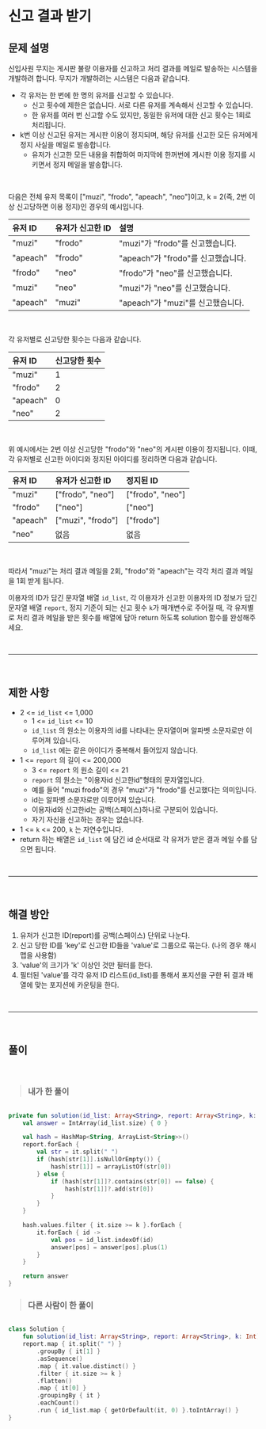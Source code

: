 # 신고 결과 받기   

## 문제 설명   
신입사원 무지는 게시판 불량 이용자를 신고하고 처리 결과를 메일로 발송하는 시스템을 개발하려 합니다. 무지가 개발하려는 시스템은 다음과 같습니다.
* 각 유저는 한 번에 한 명의 유저를 신고할 수 있습니다.
    * 신고 횟수에 제한은 없습니다. 서로 다른 유저를 계속해서 신고할 수 있습니다.
    * 한 유저를 여러 번 신고할 수도 있지만, 동일한 유저에 대한 신고 횟수는 1회로 처리됩니다.
* k번 이상 신고된 유저는 게시판 이용이 정지되며, 해당 유저를 신고한 모든 유저에게 정지 사실을 메일로 발송합니다.
    * 유저가 신고한 모든 내용을 취합하여 마지막에 한꺼번에 게시판 이용 정지를 시키면서 정지 메일을 발송합니다.

<br>

다음은 전체 유저 목록이 ["muzi", "frodo", "apeach", "neo"]이고, k = 2(즉, 2번 이상 신고당하면 이용 정지)인 경우의 예시입니다.   

|유저 ID|유저가 신고한 ID|설명|
|:---|:---|:---|
|"muzi"|"frodo"|"muzi"가 "frodo"를 신고했습니다.|
|"apeach"|"frodo"|"apeach"가 "frodo"를 신고했습니다.|
|"frodo"|"neo"|"frodo"가 "neo"를 신고했습니다.|
|"muzi"|"neo"|"muzi"가 "neo"를 신고했습니다.|
|"apeach"|"muzi"|"apeach"가 "muzi"를 신고했습니다.|

<br>

각 유저별로 신고당한 횟수는 다음과 같습니다.

|유저 ID|신고당한 횟수|
|:---|:---|
|"muzi"|1|
|"frodo"|2|
|"apeach"|0|
|"neo"|2|

<br>

위 예시에서는 2번 이상 신고당한 "frodo"와 "neo"의 게시판 이용이 정지됩니다. 이때, 각 유저별로 신고한 아이디와 정지된 아이디를 정리하면 다음과 같습니다.

|유저 ID|유저가 신고한 ID|정지된 ID|
|:---|:---|:---|
|"muzi"|["frodo", "neo"]|["frodo", "neo"]|
|"frodo"|["neo"]|["neo"]|
|"apeach"|["muzi", "frodo"]|["frodo"]|
|"neo"|없음|없음|

<br>

따라서 "muzi"는 처리 결과 메일을 2회, "frodo"와 "apeach"는 각각 처리 결과 메일을 1회 받게 됩니다.   

이용자의 ID가 담긴 문자열 배열 <code>id_list</code>, 각 이용자가 신고한 이용자의 ID 정보가 담긴 문자열 배열 <code>report</code>, 정지 기준이 되는 신고 횟수 <code>k</code>가 매개변수로 주어질 때, 각 유저별로 처리 결과 메일을 받은 횟수를 배열에 담아 return 하도록 solution 함수를 완성해주세요.   

<br>

---

<br>

## 제한 사항

* 2 <= <code>id_list</code> <= 1,000   
    * 1 <= <code>id_list</code> <= 10
    * <code>id_list</code> 의 원소는 이용자의 id를 나타내는 문자열이며 알파벳 소문자로만 이루어져 있습니다.
    * <code>id_list</code> 에는 같은 아이디가 중복해서 들어있지 않습니다.   
* 1 <= <code>report</code> 의 길이 <= 200,000   
    * 3 <= <code>report</code> 의 원소 길이 <= 21
    * <code>report</code> 의 원소는 "이용자id 신고한id"형태의 문자열입니다.
    * 예를 들어 "muzi frodo"의 경우 "muzi"가 "frodo"를 신고했다는 의미입니다.
    * id는 알파벳 소문자로만 이루어져 있습니다.
    * 이용자id와 신고한id는 공백(스페이스)하나로 구분되어 있습니다.
    * 자기 자신을 신고하는 경우는 없습니다.   
* 1 <= <code>k</code> <= 200, <code>k</code> 는 자연수입니다.
* return 하는 배열은 <code>id_list</code> 에 담긴 id 순서대로 각 유저가 받은 결과 메일 수를 담으면 됩니다.   

<br>

---   

<br>

## 해결 방안

1. 유저가 신고한 ID(report)를 공백(스페이스) 단위로 나눈다.
2. 신고 당한 ID를 'key'로 신고한 ID들을 'value'로 그룹으로 묶는다. (나의 경우 해시맵을 사용함)
3. 'value'의 크기가 'k' 이상인 것만 필터를 한다.
4. 필터된 'value'를 각각 유저 ID 리스트(id_list)를 통해서 포지션을 구한 뒤 결과 배열에 맞는 포지션에 카운팅을 한다.


<br>

--- 

<br>

## 풀이   

<br>

> ### 내가 한 풀이

```kotlin

private fun solution(id_list: Array<String>, report: Array<String>, k: Int): IntArray {
    val answer = IntArray(id_list.size) { 0 }

    val hash = HashMap<String, ArrayList<String>>()
    report.forEach {
        val str = it.split(" ")
        if (hash[str[1]].isNullOrEmpty()) {
            hash[str[1]] = arrayListOf(str[0])
        } else {
            if (hash[str[1]]?.contains(str[0]) == false) {
                hash[str[1]]?.add(str[0])
            }
        }
    }

    hash.values.filter { it.size >= k }.forEach {
        it.forEach { id ->
            val pos = id_list.indexOf(id)
            answer[pos] = answer[pos].plus(1)
        }
    }

    return answer
}

```

> ### 다른 사람이 한 풀이

```kotlin

class Solution {
    fun solution(id_list: Array<String>, report: Array<String>, k: Int): IntArray =
    report.map { it.split(" ") }
        .groupBy { it[1] }
        .asSequence()
        .map { it.value.distinct() }
        .filter { it.size >= k }
        .flatten()
        .map { it[0] }
        .groupingBy { it }
        .eachCount()
        .run { id_list.map { getOrDefault(it, 0) }.toIntArray() }
}

```
